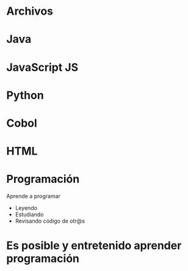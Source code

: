 # Archivos

# Java
# JavaScript JS
# Python
# Cobol
#  HTML
# Programación

Aprende a programar
- Leyendo
- Estudiando
- Revisando código de otr@s

# Es posible y entretenido aprender programación 
